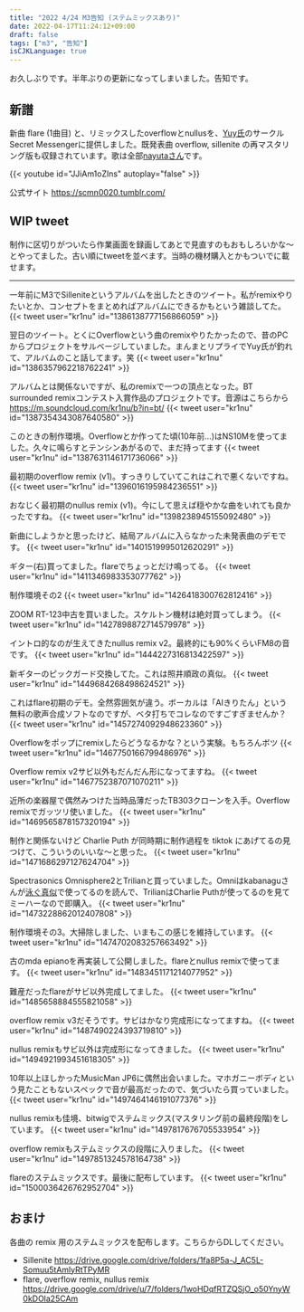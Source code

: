 ```yaml
---
title: "2022 4/24 M3告知 (ステムミックスあり)"
date: 2022-04-17T11:24:12+09:00
draft: false
tags: ["m3", "告知"]
isCJKLanguage: true
---
```


お久しぶりです。半年ぶりの更新になってしまいました。告知です。

## 新譜

新曲 flare (1曲目) と、リミックスしたoverflowとnullusを、[Yuy氏](https://twitter.com/Yuy_H)のサークルSecret Messengerに提供しました。既発表曲 overflow, sillenite の再マスタリング版も収録されています。歌は全部[nayutaさん](https://twitter.com/7utauta)です。

{{< youtube id="JJiAm1oZlns" autoplay="false" >}}

公式サイト https://scmn0020.tumblr.com/

## WIP tweet

制作に区切りがついたら作業画面を録画してあとで見直すのもおもしろいかな〜とやってました。古い順にtweetを並べます。当時の機材購入とかもついでに載せます。

---

一年前にM3でSilleniteというアルバムを出したときのツイート。私がremixやりたいとか、コンセプトをまとめればアルバムにできるかもという雑談してた。
{{< tweet user="kr1nu" id="1386138777156866059" >}}

翌日のツイート。とくにOverflowという曲のremixやりたかったので、昔のPCからプロジェクトをサルベージしていました。まんまとリプライでYuy氏が釣れて、アルバムのこと話してます。笑
{{< tweet user="kr1nu" id="1386357962218762241" >}}

アルバムとは関係ないですが、私のremixで一つの頂点となった。BT surrounded remixコンテスト入賞作品のプロジェクトです。音源はこちらから https://m.soundcloud.com/kr1nu/b?in=bt/
{{< tweet user="kr1nu" id="1387354343087640580" >}}

このときの制作環境。Overflowとか作ってた頃(10年前...)はNS10Mを使ってました。久々に鳴らすとテンシンあがるので、まだ持ってます
{{< tweet user="kr1nu" id="1387631146171736066" >}}

最初期のoverflow remix (v1)。すっきりしていてこれはこれで悪くないですね。
{{< tweet user="kr1nu" id="1396016195984236551" >}}

おなじく最初期のnullus remix (v1)。今にして思えば穏やかな曲をいれても良かったですね。
{{< tweet user="kr1nu" id="1398238945155092480" >}}

新曲にしようかと思ったけど、結局アルバムに入らなかった未発表曲のデモです。
{{< tweet user="kr1nu" id="1401519995012620291" >}}

ギター(右)買ってました。flareでちょっとだけ鳴ってる。
{{< tweet user="kr1nu" id="1411346983353077762" >}}

制作環境その2
{{< tweet user="kr1nu" id="1426418300762812416" >}}

ZOOM RT-123中古を買いました。スケルトン機材は絶対買ってしまう。
{{< tweet user="kr1nu" id="1427898872714579978" >}}

イントロ的なのが生えてきたnullus remix v2。最終的にも90%くらいFM8の音です。
{{< tweet user="kr1nu" id="1444227316813422597" >}}

新ギターのピックガード交換してた。これは照井順政の真似。
{{< tweet user="kr1nu" id="1449684268498624521" >}}

これはflare初期のデモ。全然雰囲気が違う。ボーカルは「AIきりたん」という無料の歌声合成ソフトなのですが、ベタ打ちでコレなのですごすぎませんか？
{{< tweet user="kr1nu" id="1457274092948623360" >}}

Overflowをポップにremixしたらどうなるかな？という実験。もちろんボツ
{{< tweet user="kr1nu" id="1467750166799486976" >}}

Overflow remix v2サビ以外もだんだん形になってますね。
{{< tweet user="kr1nu" id="1467752387071070211" >}}

近所の楽器屋で偶然みつけた当時品薄だったTB303クローンを入手。Overflow remixでガッツリ使いました。
{{< tweet user="kr1nu" id="1469565878157320194" >}}

制作と関係ないけど Charlie Puth が同時期に制作過程を tiktok にあげてるの見つけて、こういうのいいな〜と思った。
{{< tweet user="kr1nu" id="1471686297127624704" >}}

Spectrasonics Omnisphere2とTrilianと買っていました。Omniはkabanaguさんが[泳ぐ真似](https://note.com/kabanagu_h/n/n5a10948ede66)で使ってるのを読んで、TrilianはCharlie Puthが使ってるのを見てミーハーなので即購入。
{{< tweet user="kr1nu" id="1473228862012407808" >}}

制作環境その3。大掃除しました、いまもこの感じを維持しています。
{{< tweet user="kr1nu" id="1474702083257663492" >}}

古のmda epianoを再実装して公開しました。flareとnullus remixで使ってます。
{{< tweet user="kr1nu" id="1483451171214077952" >}}

難産だったflareがサビ以外完成してました。
{{< tweet user="kr1nu" id="1485658884555821058" >}}

overflow remix v3だそうです。サビはかなり完成形になってますね。
{{< tweet user="kr1nu" id="1487490224393719810" >}}

nullus remixもサビ以外は完成形になってきました。
{{< tweet user="kr1nu" id="1494921993451618305" >}}

10年以上ほしかったMusicMan JP6に偶然出会いました。マホガニーボディという見たこともないスペックで音が最高だったので、気づいたら買っていました。
{{< tweet user="kr1nu" id="1497464146191077376" >}}

nullus remixも佳境、bitwigでステムミックス(マスタリング前の最終段階)をしています。
{{< tweet user="kr1nu" id="1497817676705533954" >}}

overflow remixもステムミックスの段階に入りました。
{{< tweet user="kr1nu" id="1497851324578164738" >}}

flareのステムミックスです。最後に配布しています。
{{< tweet user="kr1nu" id="1500036426762952704" >}}

## おまけ

各曲の remix 用のステムミックスを配布します。こちらからDLしてください。

- Sillenite https://drive.google.com/drive/folders/1fa8P5a-J_AC5L-Somuu5tAmlyRtTPyMR
- flare, overflow remix, nullus remix https://drive.google.com/drive/u/7/folders/1woHDqfRTZQSjO_o50YnyW0kDOla25CAm

